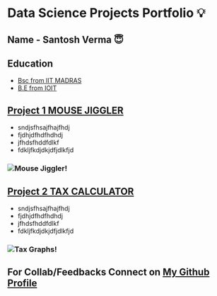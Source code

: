 # Data Science Projects Portfolio 💡

## Name - Santosh Verma 😇
## Education
- [Bsc from IIT MADRAS](https://www.iitm.ac.in/ "IIT MADRAS")
- [B.E from IOIT](https://aissmsioit.org/ "AISSMS IOIT")

## [Project 1 MOUSE JIGGLER](https://github.com/santo-mantras')

- sndjsfhsajfhajfhdj
- fjdhjdfhdfhdhdj
- jfhdsfhddfdlkf
- fdkljfkdjdkjdfjdlkfjd

### ![Mouse Jiggler!](https://www.google.com/imgres?imgurl=https%3A%2F%2Fm.economictimes.com%2Fthumb%2Fheight-450%2Cwidth-600%2Cimgsize-191075%2Cmsid-61540873%2Fa-work-out-like-no-other-take-up-juggling-to-relieve-stress-boost-concentration.jpg&imgrefurl=https%3A%2F%2Feconomictimes.indiatimes.com%2Fmagazines%2Fpanache%2Fa-work-out-like-no-other-take-up-juggling-to-relieve-stress-boost-concentration%2Farticleshow%2F61540873.cms&tbnid=fr5rmIhdyEFUOM&vet=12ahUKEwi9wZDL_PT0AhWZLbcAHfIZDV0QMygAegUIARDUAQ..i&docid=O8kXIoz7wphjiM&w=600&h=450&q=jjiggling%20images&ved=2ahUKEwi9wZDL_PT0AhWZLbcAHfIZDV0QMygAegUIARDUAQ "Mouse Jiggler")

## [Project 2 TAX CALCULATOR](https://github.com/santo-mantras')

- sndjsfhsajfhajfhdj
- fjdhjdfhdfhdhdj
- jfhdsfhddfdlkf
- fdkljfkdjdkjdfjdlkfjd

### ![Tax Graphs!](https://www.google.com/imgres?imgurl=https%3A%2F%2Fgumlet.assettype.com%2Fcarolina%2F2020-09%2Fb6fb63e1-167e-4020-b134-b176f33d59f0%2Fgraph_3068300.jpg%3Fw%3D1200%26h%3D750%26auto%3Dformat%252Ccompress%26fit%3Dmax&imgrefurl=https%3A%2F%2Fwww.carolina.com%2Fknowledge%2F2020%2F09%2F02%2Fthe-basics-of-graphs-and-charts&tbnid=Mbw_6gZW4w7qDM&vet=12ahUKEwiW0ani-_T0AhWW3XMBHbNeAJsQMygCegUIARDRAQ..i&docid=DLVUlSupVtskUM&w=1200&h=675&q=graphs%20images&ved=2ahUKEwiW0ani-_T0AhWW3XMBHbNeAJsQMygCegUIARDRAQ "Tax Graphs")

## For Collab/Feedbacks Connect on [My Github Profile](https://github.com/santo-mantras')
